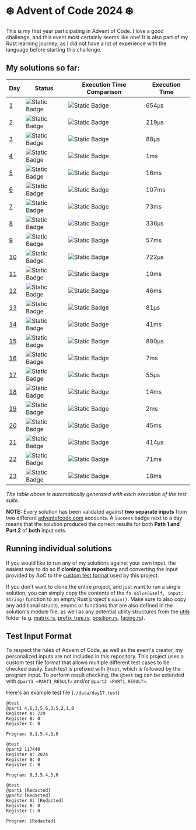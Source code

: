 # ❄️ Advent of Code 2024 ❄️
This is my first year participating in Advent of Code. I love a good challenge, and this event most certainly seems like one!
It is also part of my Rust learning journey, as I did not have a lot of experience with the language before starting this challenge.

## My solutions so far:
<!-- {RESULTS_START} -->
| Day | Status | Execution Time Comparison | Execution Time |
|-----|--------|---------------------------|----------------|
|[1](src/days/day1.rs)|![Static Badge](https://img.shields.io/badge/Success-green?style=flat)|![Static Badge](https://progress-bar.xyz/0/?width=500&progress_color=8935D9&progress_background=404040&show_text=false)|654µs|
|[2](src/days/day2.rs)|![Static Badge](https://img.shields.io/badge/Success-green?style=flat)|![Static Badge](https://progress-bar.xyz/0/?width=500&progress_color=8935D9&progress_background=404040&show_text=false)|219µs|
|[3](src/days/day3.rs)|![Static Badge](https://img.shields.io/badge/Success-green?style=flat)|![Static Badge](https://progress-bar.xyz/0/?width=500&progress_color=8935D9&progress_background=404040&show_text=false)|88µs|
|[4](src/days/day4.rs)|![Static Badge](https://img.shields.io/badge/Success-green?style=flat)|![Static Badge](https://progress-bar.xyz/1/?width=500&progress_color=8935D9&progress_background=404040&show_text=false)|1ms|
|[5](src/days/day5.rs)|![Static Badge](https://img.shields.io/badge/Success-green?style=flat)|![Static Badge](https://progress-bar.xyz/13/?width=500&progress_color=8935D9&progress_background=404040&show_text=false)|16ms|
|[6](src/days/day6.rs)|![Static Badge](https://img.shields.io/badge/Success-green?style=flat)|![Static Badge](https://progress-bar.xyz/83/?width=500&progress_color=8935D9&progress_background=404040&show_text=false)|107ms|
|[7](src/days/day7.rs)|![Static Badge](https://img.shields.io/badge/Success-green?style=flat)|![Static Badge](https://progress-bar.xyz/57/?width=500&progress_color=8935D9&progress_background=404040&show_text=false)|73ms|
|[8](src/days/day8.rs)|![Static Badge](https://img.shields.io/badge/Success-green?style=flat)|![Static Badge](https://progress-bar.xyz/0/?width=500&progress_color=8935D9&progress_background=404040&show_text=false)|336µs|
|[9](src/days/day9.rs)|![Static Badge](https://img.shields.io/badge/Success-green?style=flat)|![Static Badge](https://progress-bar.xyz/44/?width=500&progress_color=8935D9&progress_background=404040&show_text=false)|57ms|
|[10](src/days/day10.rs)|![Static Badge](https://img.shields.io/badge/Success-green?style=flat)|![Static Badge](https://progress-bar.xyz/0/?width=500&progress_color=8935D9&progress_background=404040&show_text=false)|722µs|
|[11](src/days/day11.rs)|![Static Badge](https://img.shields.io/badge/Success-green?style=flat)|![Static Badge](https://progress-bar.xyz/7/?width=500&progress_color=8935D9&progress_background=404040&show_text=false)|10ms|
|[12](src/days/day12.rs)|![Static Badge](https://img.shields.io/badge/Success-green?style=flat)|![Static Badge](https://progress-bar.xyz/36/?width=500&progress_color=8935D9&progress_background=404040&show_text=false)|46ms|
|[13](src/days/day13.rs)|![Static Badge](https://img.shields.io/badge/Success-green?style=flat)|![Static Badge](https://progress-bar.xyz/0/?width=500&progress_color=8935D9&progress_background=404040&show_text=false)|81µs|
|[14](src/days/day14.rs)|![Static Badge](https://img.shields.io/badge/Success-green?style=flat)|![Static Badge](https://progress-bar.xyz/32/?width=500&progress_color=8935D9&progress_background=404040&show_text=false)|41ms|
|[15](src/days/day15.rs)|![Static Badge](https://img.shields.io/badge/Success-green?style=flat)|![Static Badge](https://progress-bar.xyz/0/?width=500&progress_color=8935D9&progress_background=404040&show_text=false)|880µs|
|[16](src/days/day16.rs)|![Static Badge](https://img.shields.io/badge/Success-green?style=flat)|![Static Badge](https://progress-bar.xyz/5/?width=500&progress_color=8935D9&progress_background=404040&show_text=false)|7ms|
|[17](src/days/day17.rs)|![Static Badge](https://img.shields.io/badge/Success-green?style=flat)|![Static Badge](https://progress-bar.xyz/0/?width=500&progress_color=8935D9&progress_background=404040&show_text=false)|55µs|
|[18](src/days/day18.rs)|![Static Badge](https://img.shields.io/badge/Success-green?style=flat)|![Static Badge](https://progress-bar.xyz/11/?width=500&progress_color=8935D9&progress_background=404040&show_text=false)|14ms|
|[19](src/days/day19.rs)|![Static Badge](https://img.shields.io/badge/Success-green?style=flat)|![Static Badge](https://progress-bar.xyz/2/?width=500&progress_color=8935D9&progress_background=404040&show_text=false)|2ms|
|[20](src/days/day20.rs)|![Static Badge](https://img.shields.io/badge/Success-green?style=flat)|![Static Badge](https://progress-bar.xyz/35/?width=500&progress_color=8935D9&progress_background=404040&show_text=false)|45ms|
|[21](src/days/day21.rs)|![Static Badge](https://img.shields.io/badge/Success-green?style=flat)|![Static Badge](https://progress-bar.xyz/0/?width=500&progress_color=8935D9&progress_background=404040&show_text=false)|414µs|
|[22](src/days/day22.rs)|![Static Badge](https://img.shields.io/badge/Success-green?style=flat)|![Static Badge](https://progress-bar.xyz/55/?width=500&progress_color=8935D9&progress_background=404040&show_text=false)|71ms|
|[23](src/days/day23.rs)|![Static Badge](https://img.shields.io/badge/Success-green?style=flat)|![Static Badge](https://progress-bar.xyz/14/?width=500&progress_color=8935D9&progress_background=404040&show_text=false)|18ms|
<!-- {DAY 1=654} -->
<!-- {DAY 2=219} -->
<!-- {DAY 3=88} -->
<!-- {DAY 4=1704} -->
<!-- {DAY 5=16852} -->
<!-- {DAY 6=107328} -->
<!-- {DAY 7=73726} -->
<!-- {DAY 8=336} -->
<!-- {DAY 9=57178} -->
<!-- {DAY 10=722} -->
<!-- {DAY 11=10290} -->
<!-- {DAY 12=46690} -->
<!-- {DAY 13=81} -->
<!-- {DAY 14=41513} -->
<!-- {DAY 15=880} -->
<!-- {DAY 16=7366} -->
<!-- {DAY 17=55} -->
<!-- {DAY 18=14502} -->
<!-- {DAY 19=2626} -->
<!-- {DAY 20=45482} -->
<!-- {DAY 21=414} -->
<!-- {DAY 22=71606} -->
<!-- {DAY 23=18627} -->
<!-- {RESULTS_END} -->
*The table above is automatically generated with each execution of the test suite.*

**NOTE:** Every solution has been validated against **two separate inputs** from two different [adventofcode.com](https://adventofcode.com) accounts.
A `Success` badge next to a day means that the solution produced the correct results for both **Path 1 and Part 2** of **both** input sets.

## Running individual solutions
If you would like to run any of my solutions against your own input, the easiest way to do so if **cloning this repository**
and converting the input provided by AoC to the [custom test format](#test-input-format) used by this project.

If you don't want to clone the entire project, and just want to run a single solution, you can simply copy the contents of
the `fn solve(&self, input: String)` function to an empty Rust project's `main()`. Make sure to also copy any additional
structs, enums or functions that are also defined in the solution's module file, as well as any potential utility structures
from the [utils](src/utils) folder (e.g. [matrix.rs](src/utils/matrix.rs), [prefix_tree.rs](src/utils/prefix_tree.rs),
[position.rs](src/utils/position.rs), [facing.rs](src/utils/facing.rs)).

## Test Input Format
To respect the rules of Advent of Code, as well as the event's creator, my personalized inputs are not included in this repository.
This project uses a custom test file format that allows multiple different test cases to be checked easily.
Each test is prefixed with `@test`, which is followed by the program input. To perform result checking,
the `@test` tag can be extended with `@part1 <PART1_RESULT>` and/or `@part2 <PART1_RESULT>`.

Here's an example test file (`./data/day17.test`)
```
@test
@part1 4,6,3,5,6,3,5,2,1,0
Register A: 729
Register B: 0
Register C: 0

Program: 0,1,5,4,3,0

@test
@part2 117440
Register A: 2024
Register B: 0
Register C: 0

Program: 0,3,5,4,3,0

@test
@part1 [Redacted]
@part2 [Redacted]
Register A: [Redacted]
Register B: 0
Register C: 0

Program: [Redacted]
```
